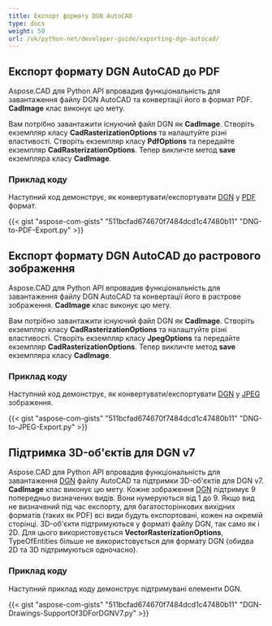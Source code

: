 ```yaml
---
title: Експорт формату DGN AutoCAD
type: docs
weight: 50
url: /uk/python-net/developer-guide/exporting-dgn-autocad/
---
```


## **Експорт формату DGN AutoCAD до PDF**

Aspose.CAD для Python API впровадив функціональність для завантаження файлу DGN AutoCAD та конвертації його в формат PDF. **CadImage** клас виконує цю мету.

Вам потрібно завантажити існуючий файл DGN як **CadImage**. Створіть екземпляр класу **CadRasterizationOptions** та налаштуйте різні властивості. Створіть екземпляр класу **PdfOptions** та передайте екземпляр **CadRasterizationOptions**. Тепер викличте метод **save** екземпляра класу **CadImage**.

### Приклад коду

Наступний код демонструє, як конвертувати/експортувати [DGN](https://docs.fileformat.com/cad/dgn/) у [PDF](https://docs.fileformat.com/pdf/) формат.


{{< gist "aspose-com-gists" "511bcfad674670f7484dcd1c47480b11" "DNG-to-PDF-Export.py" >}}


## **Експорт формату DGN AutoCAD до растрового зображення**

Aspose.CAD для Python API впровадив функціональність для завантаження файлу DGN AutoCAD та конвертації його в растрове зображення. **CadImage** клас виконує цю мету.

Вам потрібно завантажити існуючий файл DGN як **CadImage**. Створіть екземпляр класу **CadRasterizationOptions** та налаштуйте різні властивості. Створіть екземпляр класу **JpegOptions** та передайте екземпляр **CadRasterizationOptions**. Тепер викличте метод **save** екземпляра класу **CadImage**.

### Приклад коду

Наступний код демонструє, як конвертувати/експортувати [DGN](https://docs.fileformat.com/cad/dgn/) у [JPEG](https://docs.fileformat.com/image/jpeg/) зображення.

{{< gist "aspose-com-gists" "511bcfad674670f7484dcd1c47480b11" "DNG-to-JPEG-Export.py" >}}

## **Підтримка 3D-об'єктів для DGN v7**

Aspose.CAD для Python API впровадив функціональність для завантаження [DGN](https://docs.fileformat.com/cad/dgn/) файлу AutoCAD та підтримки 3D-об'єктів для DGN v7. **CadImage** клас виконує цю мету. Кожне зображення [DGN](https://docs.fileformat.com/cad/dgn/) підтримує 9 попередньо визначених видів. Вони нумеруються від 1 до 9. Якщо вид не визначений під час експорту, для багатосторінкових вихідних форматів (таких як PDF) всі види будуть експортовані, кожен на окремій сторінці. 3D-об'єкти підтримуються у форматі файлу DGN, так само як і 2D. Для цього використовується **VectorRasterizationOptions**, TypeOfEntities більше не використовується для формату DGN (обидва 2D та 3D підтримуються одночасно).

### Приклад коду

Наступний приклад коду демонструє підтримувані елементи DGN.


{{< gist "aspose-com-gists" "511bcfad674670f7484dcd1c47480b11" "DGN-Drawings-SupportOf3DForDGNV7.py" >}}
